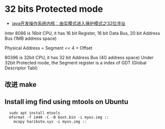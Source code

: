

# 32 bits Protected mode
- [java开发操作系统内核：由实模式进入保护模式之32位寻址](https://blog.csdn.net/tyler_download/article/details/52021120)


Inter 8086 is 16bit CPU, it has 16 bit Register, 16 bit Data Bus, 20 bit Address Bus (1MB address space)

Physical Address = Segment << 4 + Offset


80396 is 32bit CPU, it has 32 bit Address Bus (4G address space)
Under 32bit Protected mode, the Segment register is a index of GDT (Global Descriptor Tabl)

## 改进 make 

## Install img find using mtools on Ubuntu
```
  sudo apt install mtools
  mformat -f 1440 -C -B boot.bin -i myos.img ::
	mcopy haribote.sys -i myos.img ::
```

